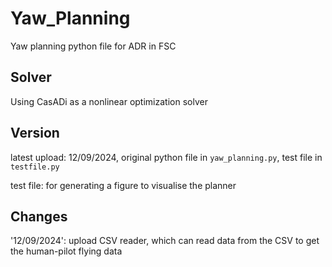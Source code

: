 # Yaw_Planning
Yaw planning python file for ADR in FSC

## Solver
Using CasADi as a nonlinear optimization solver

## Version
latest upload: 12/09/2024, original python file in `yaw_planning.py`, test file in `testfile.py`

test file: for generating a figure to visualise the planner

## Changes
'12/09/2024': upload CSV reader, which can read data from the CSV to get the human-pilot flying data

